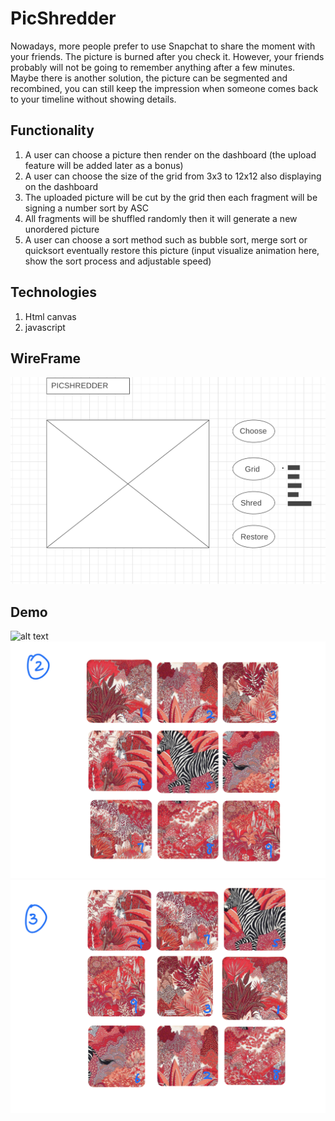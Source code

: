 # PicShredder
Nowadays, more people prefer to use Snapchat to share the moment with your friends. The picture is burned after you check it. However, your friends probably will not be going to remember anything after a few minutes. Maybe there is another solution, the picture can be segmented and recombined, you can still keep the impression when someone comes back to your timeline without showing details.

## Functionality
1. A user can choose a picture then render on the dashboard (the upload feature will be added later as a bonus)
2. A user can choose the size of the grid from 3x3 to 12x12 also displaying on the dashboard
3. The uploaded picture will be cut by the grid then each fragment will be signing a number sort by ASC
4. All fragments will be shuffled randomly then it will generate a new unordered picture
5. A user can choose a sort method such as bubble sort, merge sort or quicksort eventually restore this picture (input visualize animation here, show the sort process and adjustable speed)

## Technologies
1. Html canvas
2. javascript

## WireFrame
![alt text](WireFrame.png)

## Demo
![alt text](demo1.png)
![alt text](demo2.png)
![alt text](demo3.png)